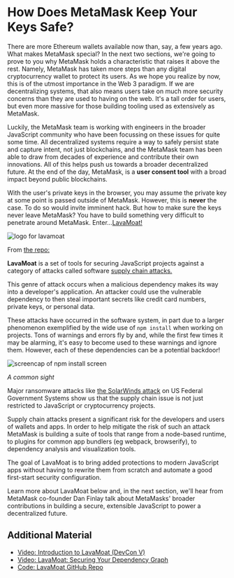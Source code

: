 How Does MetaMask Keep Your Keys Safe?
======================================

There are more Ethereum wallets available now than, say, a few years ago. What makes MetaMask special? In the next two sections, we're going to prove to you why MetaMask holds a characteristic that raises it above the rest. Namely, MetaMask has taken more steps than any digital cryptocurrency wallet to protect its users. As we hope you realize by now, this is of the utmost importance in the Web 3 paradigm. If we are decentralizing systems, that also means users take on much more security concerns than they are used to having on the web. It's a tall order for users, but even more massive for those building tooling used as extensively as MetaMask.

Luckily, the MetaMask team is working with engineers in the broader JavaScript community who have been focussing on these issues for quite some time. All decentralized systems require a way to safely persist state and capture intent, not just blockchains, and the MetaMask team has been able to draw from decades of experience and contribute their own innovations. All of this helps push us towards a broader decentralized future. At the end of the day, MetaMask, is a **user consent tool** with a broad impact beyond public blockchains.

With the user's private keys in the browser, you may assume the private key at some point is passed outside of MetaMask. However, this is **never** the case. To do so would invite imminent hack. But how to make sure the keys never leave MetaMask? You have to build something very difficult to penetrate around MetaMask. Enter...[LavaMoat!](https://github.com/LavaMoat/LavaMoat)

![logo for lavamoat](../../../img/S01/lavamoat-logo.png)

From [the repo:](https://github.com/LavaMoat/LavaMoat)

**LavaMoat** is a set of tools for securing JavaScript projects against a category of attacks called software [supply chain attacks.](https://en.wikipedia.org/wiki/Supply_chain_attack)

This genre of attack occurs when a malicious dependency makes its way into a developer's application. An attacker could use the vulnerable dependency to then steal important secrets like credit card numbers, private keys, or personal data.

These attacks have occurred in the software system, in part due to a larger phenomenon exemplified by the wide use of `npm install` when working on projects. Tons of warnings and errors fly by and, while the first few times it may be alarming, it's easy to become used to these warnings and ignore them. However, each of these dependencies can be a potential backdoor!

![screencap of npm install screen](../../../img/S01/npm-install.png)

*A common sight*

Major ransomware attacks like [the SolarWinds attack](https://en.wikipedia.org/wiki/2020_United_States_federal_government_data_breach) on US Federal Government Systems show us that the supply chain issue is not just restricted to JavaScript or cryptocurrency projects.

 Supply chain attacks present a significant risk for the developers and users of wallets and apps. In order to help mitigate the risk of such an attack MetaMask is building a suite of tools that range from a node-based runtime, to plugins for common app bundlers (eg webpack, browserify), to dependency analysis and visualization tools.

 The goal of LavaMoat is to bring added protections to modern JavaScript apps without having to rewrite them from scratch and automate a good first-start security configuration.

 Learn more about LavaMoat below and, in the next section, we'll hear from MetaMask co-founder Dan Finlay talk about MetaMasks' broader contributions in building a secure, extensible JavaScript to power a decentralized future.

 Additional Material
-------------------

 - [Video: Introduction to LavaMoat (DevCon V)](https://www.youtube.com/watch?v=c-UUfrZTmio)
 - [Video: LavaMoat: Securing Your Dependency Graph](https://www.youtube.com/watch?v=iaqe6F4S2tA)
 - [Code: LavaMoat GitHub Repo](https://github.com/LavaMoat/LavaMoat)
